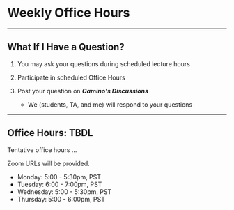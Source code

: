 # Weekly Office Hours

-------

## What If I Have a Question?

1. You may ask your questions during scheduled lecture hours

2. Participate in scheduled Office Hours

3. Post your question on ***Camino's Discussions***
	* We (students, TA, and me) will respond to your questions
	
-------

## Office Hours: TBDL

Tentative office hours ...

Zoom URLs will be provided.


* Monday: 5:00 - 5:30pm, PST
* Tuesday: 6:00 - 7:00pm, PST
* Wednesday: 5:00 - 5:30pm, PST
* Thursday: 5:00 - 6:00pm, PST

